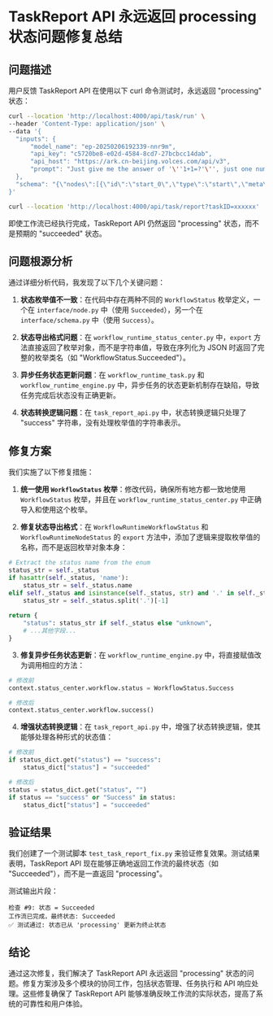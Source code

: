 # TaskReport API 永远返回 processing 状态问题修复总结

## 问题描述

用户反馈 TaskReport API 在使用以下 curl 命令测试时，永远返回 "processing" 状态：

```bash
curl --location 'http://localhost:4000/api/task/run' \
--header 'Content-Type: application/json' \
--data '{
  "inputs": {
      "model_name": "ep-20250206192339-nnr9m",
      "api_key": "c5720be8-e02d-4584-8cd7-27bcbcc14dab",
      "api_host": "https://ark.cn-beijing.volces.com/api/v3",
      "prompt": "Just give me the answer of '\''1+1=?'\'', just one number, no other words"
  },
  "schema": "{\"nodes\":[{\"id\":\"start_0\",\"type\":\"start\",\"meta\":{\"position\":{\"x\":0,\"y\":0}},\"data\":{\"title\":\"Start\",\"outputs\":{\"type\":\"object\",\"properties\":{\"model_name\":{\"key\":14,\"name\":\"model_name\",\"type\":\"string\",\"extra\":{\"index\":1},\"isPropertyRequired\":true},\"prompt\":{\"key\":5,\"name\":\"prompt\",\"type\":\"string\",\"extra\":{\"index\":3},\"isPropertyRequired\":true},\"api_key\":{\"key\":19,\"name\":\"api_key\",\"type\":\"string\",\"extra\":{\"index\":4},\"isPropertyRequired\":true},\"api_host\":{\"key\":20,\"name\":\"api_host\",\"type\":\"string\",\"extra\":{\"index\":5},\"isPropertyRequired\":true}},\"required\":[\"model_name\",\"prompt\",\"api_key\",\"api_host\"]}}},{\"id\":\"end_0\",\"type\":\"end\",\"meta\":{\"position\":{\"x\":1000,\"y\":0}},\"data\":{\"title\":\"End\",\"inputsValues\":{\"answer\":{\"type\":\"ref\",\"content\":[\"llm_0\",\"result\"]}},\"inputs\":{\"type\":\"object\",\"properties\":{\"answer\":{\"type\":\"string\"}}}}},{\"id\":\"llm_0\",\"type\":\"llm\",\"meta\":{\"position\":{\"x\":500,\"y\":0}},\"data\":{\"title\":\"LLM_0\",\"inputsValues\":{\"modelName\":{\"type\":\"ref\",\"content\":[\"start_0\",\"model_name\"]},\"apiKey\":{\"type\":\"ref\",\"content\":[\"start_0\",\"api_key\"]},\"apiHost\":{\"type\":\"ref\",\"content\":[\"start_0\",\"api_host\"]},\"temperature\":{\"type\":\"constant\",\"content\":0},\"prompt\":{\"type\":\"ref\",\"content\":[\"start_0\",\"prompt\"]},\"systemPrompt\":{\"type\":\"constant\",\"content\":\"You are a helpful AI assistant.\"}},\"inputs\":{\"type\":\"object\",\"required\":[\"modelName\",\"temperature\",\"prompt\"],\"properties\":{\"modelName\":{\"type\":\"string\"},\"apiKey\":{\"type\":\"string\"},\"apiHost\":{\"type\":\"string\"},\"temperature\":{\"type\":\"number\"},\"systemPrompt\":{\"type\":\"string\"},\"prompt\":{\"type\":\"string\"}}},\"outputs\":{\"type\":\"object\",\"properties\":{\"result\":{\"type\":\"string\"}}}}}],\"edges\":[{\"sourceNodeID\":\"start_0\",\"targetNodeID\":\"llm_0\"},{\"sourceNodeID\":\"llm_0\",\"targetNodeID\":\"end_0\"}]}"
}'

curl --location 'http://localhost:4000/api/task/report?taskID=xxxxxx'
```

即使工作流已经执行完成，TaskReport API 仍然返回 "processing" 状态，而不是预期的 "succeeded" 状态。

## 问题根源分析

通过详细分析代码，我发现了以下几个关键问题：

1. **状态枚举值不一致**：在代码中存在两种不同的 `WorkflowStatus` 枚举定义，一个在 `interface/node.py` 中（使用 `Succeeded`），另一个在 `interface/schema.py` 中（使用 `Success`）。

2. **状态导出格式问题**：在 `workflow_runtime_status_center.py` 中，`export` 方法直接返回了枚举对象，而不是字符串值，导致在序列化为 JSON 时返回了完整的枚举类名（如 "WorkflowStatus.Succeeded"）。

3. **异步任务状态更新问题**：在 `workflow_runtime_task.py` 和 `workflow_runtime_engine.py` 中，异步任务的状态更新机制存在缺陷，导致任务完成后状态没有正确更新。

4. **状态转换逻辑问题**：在 `task_report_api.py` 中，状态转换逻辑只处理了 "success" 字符串，没有处理枚举值的字符串表示。

## 修复方案

我们实施了以下修复措施：

1. **统一使用 `WorkflowStatus` 枚举**：修改代码，确保所有地方都一致地使用 `WorkflowStatus` 枚举，并且在 `workflow_runtime_status_center.py` 中正确导入和使用这个枚举。

2. **修复状态导出格式**：在 `WorkflowRuntimeWorkflowStatus` 和 `WorkflowRuntimeNodeStatus` 的 `export` 方法中，添加了逻辑来提取枚举值的名称，而不是返回枚举对象本身：

```python
# Extract the status name from the enum
status_str = self._status
if hasattr(self._status, 'name'):
    status_str = self._status.name
elif self._status and isinstance(self._status, str) and '.' in self._status:
    status_str = self._status.split('.')[-1]
    
return {
    "status": status_str if self._status else "unknown",
    # ...其他字段...
}
```

3. **修复异步任务状态更新**：在 `workflow_runtime_engine.py` 中，将直接赋值改为调用相应的方法：

```python
# 修改前
context.status_center.workflow.status = WorkflowStatus.Success

# 修改后
context.status_center.workflow.success()
```

4. **增强状态转换逻辑**：在 `task_report_api.py` 中，增强了状态转换逻辑，使其能够处理各种形式的状态值：

```python
# 修改前
if status_dict.get("status") == "success":
    status_dict["status"] = "succeeded"

# 修改后
status = status_dict.get("status", "")
if status == "success" or "Success" in status:
    status_dict["status"] = "succeeded"
```

## 验证结果

我们创建了一个测试脚本 `test_task_report_fix.py` 来验证修复效果。测试结果表明，TaskReport API 现在能够正确地返回工作流的最终状态（如 "Succeeded"），而不是一直返回 "processing"。

测试输出片段：
```
检查 #9: 状态 = Succeeded
工作流已完成，最终状态: Succeeded
✅ 测试通过: 状态已从 'processing' 更新为终止状态
```

## 结论

通过这次修复，我们解决了 TaskReport API 永远返回 "processing" 状态的问题。修复方案涉及多个模块的协同工作，包括状态管理、任务执行和 API 响应处理。这些修复确保了 TaskReport API 能够准确反映工作流的实际状态，提高了系统的可靠性和用户体验。